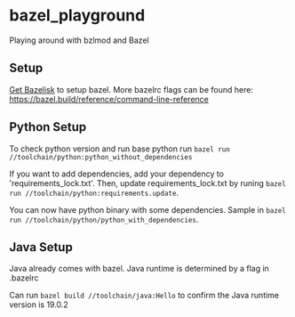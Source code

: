 # bazel_playground

Playing around with bzlmod and Bazel

## Setup
[Get Bazelisk](https://bazel.build/install/bazelisk) to setup bazel.
More bazelrc flags can be found here: https://bazel.build/reference/command-line-reference

## Python Setup
To check python version and run base python run `bazel run //toolchain/python:python_without_dependencies`

If you want to add dependencies, add your dependency to 'requirements_lock.txt'. 
Then, update requirements_lock.txt by runing `bazel run //toolchain/python:requirements.update`.

You can now have python binary with some dependencies. Sample in `bazel run //toolchain/python/python_with_dependencies`.

## Java Setup
Java already comes with bazel. Java runtime is determined by a flag in .bazelrc

Can run `bazel build //toolchain/java:Hello` to confirm the Java runtime version is 19.0.2